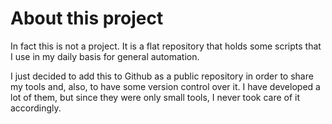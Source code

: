 # About this project

In fact this is not a project. It is a flat repository that holds some scripts
that I use in my daily basis for general automation.

I just decided to add this to Github as a public repository in order to share my
tools and, also, to have some version control over it. I have developed a lot of
them, but since they were only small tools, I never took care of it accordingly.
